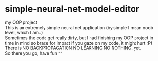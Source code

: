 # simple-neural-net-model-editor
my OOP project  
This is an extremely simple neural net application (by simple I mean noob level, which I am..)  
Sometimes the code get really dirty, but I had finishing my OOP project in time in mind so brace for impact if you gaze on my code, it might hurt :P)  
There is NO BACKPROPAGATION NO LEARNING NO NOTHING. yet.  
So there you go, have fun ^^  

